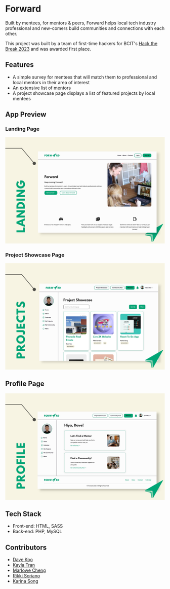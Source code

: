# Forward

Built by mentees, for mentors & peers, Forward helps local tech industry professional and new-comers build communities and connections with each other.

This project was built by a team of first-time hackers for BCIT's [Hack the Break 2023](https://hack-the-break-2023.devpost.com/) and was awarded first place. 

## Features
- A simple survey for mentees that will match them to professional and local mentors in their area of interest
- An extensive list of mentors 
- A project showcase page displays a list of featured projects by local mentees

## App Preview
### Landing Page

![Preview of the Forward Landing Page](/public/images/landing-preview.jpg)

### Project Showcase Page
![Preview of the Project Showcase Page](/public/images/project-showcase.jpg)

## Profile Page
![Preview of the Profile Page](/public/images/proflie-page.jpg)

## Tech Stack
- Front-end: HTML, SASS
- Back-end: PHP, MySQL

## Contributors
- [Dave Koo](https://github.com/davekoo1106)
- [Kayla Tran](https://www.linkedin.com/in/kayla-kt-tran/)
- [Marlowe Cheng](https://github.com/marlowecheng)
- [Rikki Soriano](https://github.com/rikkilanz)
- [Karina Song](https://github.com/Syransong)
